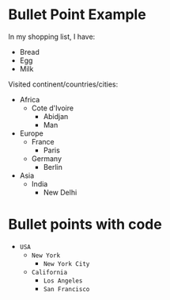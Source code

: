 # Bullet Point Example

In my shopping list, I have:
- Bread
- Egg
- Milk

Visited continent/countries/cities:
- Africa
    - Cote d'Ivoire
        - Abidjan
        - Man
- Europe
    - France
        - Paris
    - Germany
        - Berlin
- Asia
    - India
        - New Delhi

# Bullet points with code
- `USA`
    - `New York`
        - `New York City`
    - `California`
        - `Los Angeles`
        - `San Francisco`